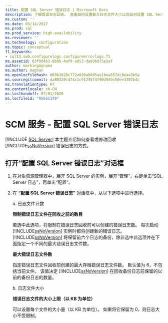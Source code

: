 ```yaml
---
title: 配置 SQL Server 错误日志 | Microsoft Docs
description: 了解错误日志回收。 查看如何设置最大日志文件大小以及如何设置 SQL Server 备份和存档的先前日志文件数。
ms.custom: ''
ms.date: 03/14/2017
ms.prod: sql
ms.prod_service: high-availability
ms.reviewer: ''
ms.technology: configuration
ms.topic: conceptual
f1_keywords:
- sql13.swb.configurelogs.configureerrorlogs.f1
ms.assetid: 03f0d463-9b0b-4af9-a853-da936d75e5af
author: markingmyname
ms.author: maghan
ms.openlocfilehash: 060b3828c772a030ab095ae1bea857dc8eaa3b5a
ms.sourcegitcommit: da88320c474c1c9124574f90d549c50ee3387b4c
ms.translationtype: HT
ms.contentlocale: zh-CN
ms.lasthandoff: 07/01/2020
ms.locfileid: "85651379"
---
```

# <a name="scm-services---configure-sql-server-error-logs"></a>SCM 服务 - 配置 SQL Server 错误日志

 [!INCLUDE [SQL Server](../../includes/applies-to-version/sqlserver.md)]
  本主题介绍如何查看或修改回收 [!INCLUDE[ssNoVersion](../../includes/ssnoversion-md.md)] 错误日志的方式。  

## <a name="to-open-the-configure-sql-server-error-logs-dialog-box"></a>打开“配置 SQL Server 错误日志”对话框  

1. 在对象资源管理器中，展开 SQL Server 的实例，展开“管理”，右键单击“SQL Server 日志”，再单击“配置”。

2. 在 **“配置 SQL Server 错误日志”** 对话框中，从以下选项中进行选择。

    a. 日志文件计数

      **限制错误日志文件在回收之前的数目**

      若选中此选项，将限制在错误日志回收前可以创建的错误日志数。 每次启动 [!INCLUDE[ssNoVersion](../../includes/ssnoversion-md.md)] 实例时都将创建新的错误日志。 [!INCLUDE[ssNoVersion](../../includes/ssnoversion-md.md)] 将保留前六个日志的备份，除非选中此选项并在下面指定一个不同的最大错误日志文件数。  
  
      **最大错误日志文件数**

      指定错误日志文件回收前创建的最大存档错误日志文件数。 默认值为 6，不包括当前文件。 该值决定 [!INCLUDE[ssNoVersion](../../includes/ssnoversion-md.md)] 在回收备份日志前保留的以前的备份日志的数量。

    b. 日志文件大小

      **错误日志文件的大小上限（以 KB 为单位）**

      可以设置每个文件的大小量（以 KB 为单位）。 如果将它保留为 0，则日志大小不受限制。
